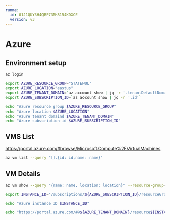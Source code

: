 ```yaml
---
runme:
  id: 01J1QKY3H4QRP73MH8154KDXCE
  version: v3
---
```


# Azure

## Environment setup

```sh {"id":"01J1FNNMPCRRVGC7N5Y8J7QJDJ","terminalRows":"4"}
az login

export AZURE_RESOURCE_GROUP="STATEFUL"
export AZURE_LOCATION="eastus"
export AZURE_TENANT_DOMAIN=`az account show | jq -r '.tenantDefaultDomain'`
export AZURE_SUBSCRIPTION_ID=`az account show | jq -r '.id'`

echo "Azure resource group $AZURE_RESOURCE_GROUP"
echo "Azure location $AZURE_LOCATION"
echo "Azure tenant domaind $AZURE_TENANT_DOMAIN"
echo "Azure subscription id $AZURE_SUBSCRIPTION_ID"
```

## VMS List

https://portal.azure.com/#browse/Microsoft.Compute%2FVirtualMachines

```sh {"id":"01J1FNET3B81PQDND70QX7YEAC","terminalRows":"7"}
az vm list --query "[].{id: id,name: name}"
```

## VM Details

```sh {"id":"01J1FNG4V5F0XFFCFCRVSH4JC2"}
az vm show --query "{name: name, location: location}" --resource-group=$AZURE_RESOURCE_GROUP --name=ubuntu
```

```sh {"id":"01J1FQ8DZRP0V7QH79EJKVR5JE","terminalRows":"3"}
export INSTANCE_ID="/subscriptions/${AZURE_SUBSCRIPTION_ID}/resourceGroups/$AZURE_RESOURCE_GROUP/providers/Microsoft.Compute/virtualMachines/ubuntu"

echo "Azure instance ID $INSTANCE_ID"
```

```sh {"id":"01J1FQ2KNV2PRE4WZV58ZGR04Q"}
echo "https://portal.azure.com/#@${AZURE_TENANT_DOMAIN}/resource${INSTANCE_ID}/overview"
```